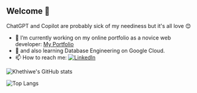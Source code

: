 ## Welcome 👋

ChatGPT and Copilot are probably sick of my neediness but it's all love 😊

- 🔭 I’m currently working on my online portfolio as a novice web developer: [My Portfolio](https://k-dlamini-portfolio.netlify.app/)
- 🌱 and also learning Database Engineering on Google Cloud.
- 📫 How to reach me: 
[![LinkedIn](https://img.shields.io/badge/LinkedIn-0077B5?style=for-the-badge&logo=linkedin&logoColor=white)](https://www.linkedin.com/in/khethiwe-r-l-dlamini/)

![Khethiwe's GitHub stats](https://github-readme-stats.vercel.app/api?username=khethiwedlamini&theme=catppuccin_latte&show_icons=true) 

![Top Langs](https://github-readme-stats.vercel.app/api/top-langs/?username=khethiwedlamini&langs_count=10)

